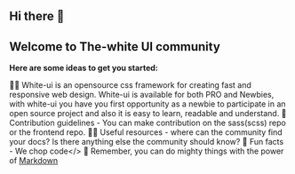 ## Hi there 👋
## Welcome to The-white UI community

**Here are some ideas to get you started:**

🙋‍♀️ White-ui is an opensource css framework for creating fast and responsive web design. White-ui is available for both PRO and Newbies, with white-ui you have you first opportunity as a newbie to participate in an open source project and also it is easy to learn, readable and understand.
🌈 Contribution guidelines - You can make contribution on the sass(scss) repo or the frontend repo.
👩‍💻 Useful resources - where can the community find your docs? Is there anything else the community should know?
🍿 Fun facts - We chop code</>
🧙 Remember, you can do mighty things with the power of [Markdown](https://docs.github.com/github/writing-on-github/getting-started-with-writing-and-formatting-on-github/basic-writing-and-formatting-syntax)
